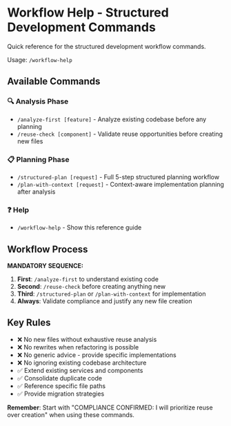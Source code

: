 # Workflow Help - Structured Development Commands

Quick reference for the structured development workflow commands.

Usage: `/workflow-help`

## Available Commands

### 🔍 **Analysis Phase**

- `/analyze-first [feature]` - Analyze existing codebase before any planning
- `/reuse-check [component]` - Validate reuse opportunities before creating new files

### 📋 **Planning Phase**

- `/structured-plan [request]` - Full 5-step structured planning workflow
- `/plan-with-context [request]` - Context-aware implementation planning after analysis

### ❓ **Help**

- `/workflow-help` - Show this reference guide

## Workflow Process

**MANDATORY SEQUENCE:**

1. **First**: `/analyze-first` to understand existing code
2. **Second**: `/reuse-check` before creating anything new
3. **Third**: `/structured-plan` or `/plan-with-context` for implementation
4. **Always**: Validate compliance and justify any new file creation

## Key Rules

- ❌ No new files without exhaustive reuse analysis
- ❌ No rewrites when refactoring is possible
- ❌ No generic advice - provide specific implementations
- ❌ No ignoring existing codebase architecture
- ✅ Extend existing services and components
- ✅ Consolidate duplicate code
- ✅ Reference specific file paths
- ✅ Provide migration strategies

**Remember**: Start with "COMPLIANCE CONFIRMED: I will prioritize reuse over creation" when using these commands.
